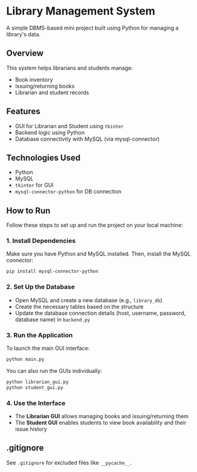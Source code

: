 # Library Management System 
A simple DBMS-based mini project built using Python for managing a library's data.

## Overview
This system helps librarians and students manage:
- Book inventory
- Issuing/returning books
- Librarian and student records

## Features
- GUI for Librarian and Student using `tkinter`
- Backend logic using Python
- Database connectivity with MySQL (via mysql-connector)

## Technologies Used
- Python
- MySQL
- `tkinter` for GUI
- `mysql-connector-python` for DB connection

## How to Run 

Follow these steps to set up and run the project on your local machine:
### 1. Install Dependencies
Make sure you have Python and MySQL installed. Then, install the MySQL connector:
```bash
pip install mysql-connector-python
```
### 2. Set Up the Database
- Open MySQL and create a new database (e.g., `library_db`)
- Create the necessary tables based on the structure
- Update the database connection details (host, username, password, database name) in `backend.py`
### 3. Run the Application
To launch the main GUI interface:
```bash
python main.py
```
You can also run the GUIs individually:
```bash
python librarian_gui.py
python student_gui.py
```
### 4. Use the Interface
- The **Librarian GUI** allows managing books and issuing/returning them
- The **Student GUI** enables students to view book availability and their issue history

## .gitignore
See `.gitignore` for excluded files like `__pycache__`.
